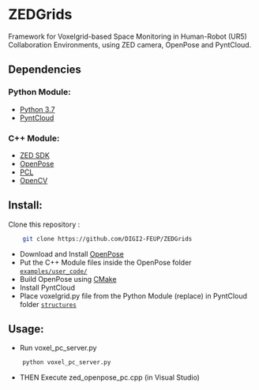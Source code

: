 # ZEDGrids
Framework for Voxelgrid-based Space Monitoring in Human-Robot (UR5) Collaboration Environments, using ZED camera, OpenPose and PyntCloud.

## Dependencies
### Python Module:
* [Python 3.7](https://www.python.org/downloads/release/python-37/)
* [PyntCloud](https://pyntcloud.readthedocs.io/en/latest/)
### C++ Module:
* [ZED SDK](https://www.stereolabs.com/developers/release/)
* [OpenPose](https://github.com/CMU-Perceptual-Computing-Lab/openpose)
* [PCL](http://www.pointclouds.org/downloads/)
* [OpenCV](https://opencv.org/)

## Install:
Clone this repository :
```bash
    git clone https://github.com/DIGI2-FEUP/ZEDGrids
```
- Download and Install [OpenPose](https://github.com/CMU-Perceptual-Computing-Lab/openpose)
- Put the C++ Module files inside the OpenPose folder [`examples/user_code/`](https://github.com/CMU-Perceptual-Computing-Lab/openpose/tree/master/examples/user_code)
- Build OpenPose using [CMake](https://cmake.org/download/)
- Install PyntCloud
- Place voxelgrid.py file from the Python Module (replace) in PyntCloud folder [`structures`](https://github.com/daavoo/pyntcloud/tree/master/pyntcloud/structures)

## Usage:
- Run voxel_pc_server.py 
```bash
    python voxel_pc_server.py
```
- THEN Execute zed_openpose_pc.cpp (in Visual Studio)

